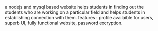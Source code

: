 a nodejs and  mysql based website helps students in finding out the students who are working on a particular field and helps students in establishing connection with them.
features :
profile availaible for users, 
superb UI,
fully functional website,
password excryption.

